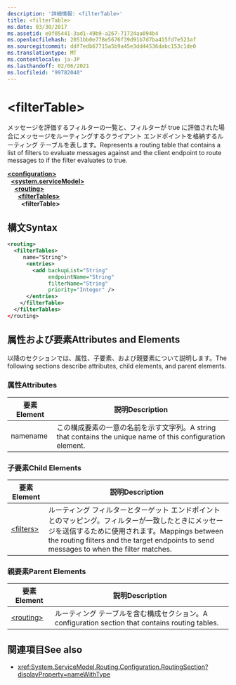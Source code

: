 ```yaml
---
description: '詳細情報: <filterTable>'
title: <filterTable>
ms.date: 03/30/2017
ms.assetid: e9f05441-3ad1-49b9-a267-71724aa094b4
ms.openlocfilehash: 2051bb0e778e5676f39d91b7d7ba415fd7e523af
ms.sourcegitcommit: ddf7edb67715a5b9a45e3dd44536dabc153c1de0
ms.translationtype: MT
ms.contentlocale: ja-JP
ms.lasthandoff: 02/06/2021
ms.locfileid: "99782040"
---
```

# \<filterTable>

<span data-ttu-id="c07bd-102">メッセージを評価するフィルターの一覧と、フィルターが true に評価された場合にメッセージをルーティングするクライアント エンドポイントを格納するルーティング テーブルを表します。</span><span class="sxs-lookup"><span data-stu-id="c07bd-102">Represents a routing table that contains a list of filters to evaluate messages against and the client endpoint to route messages to if the filter evaluates to true.</span></span>  
  
[**\<configuration>**](../configuration-element.md)\
&nbsp;&nbsp;[**\<system.serviceModel>**](system-servicemodel.md)\
&nbsp;&nbsp;&nbsp;&nbsp;[**\<routing>**](routing.md)\
&nbsp;&nbsp;&nbsp;&nbsp;&nbsp;&nbsp;[**\<filterTables>**](filtertables.md)\
&nbsp;&nbsp;&nbsp;&nbsp;&nbsp;&nbsp;&nbsp;&nbsp;**\<filterTable>**  
  
## <a name="syntax"></a><span data-ttu-id="c07bd-103">構文</span><span class="sxs-lookup"><span data-stu-id="c07bd-103">Syntax</span></span>  
  
```xml  
<routing>
  <filterTables>
     name="String">
      <entries>
        <add backupList="String"
             endpointName="String"
             filterName="String"
             priority="Integer" />
      </entries>
    </filterTable>
  </filterTables>
</routing>
```  
  
## <a name="attributes-and-elements"></a><span data-ttu-id="c07bd-104">属性および要素</span><span class="sxs-lookup"><span data-stu-id="c07bd-104">Attributes and Elements</span></span>  

 <span data-ttu-id="c07bd-105">以降のセクションでは、属性、子要素、および親要素について説明します。</span><span class="sxs-lookup"><span data-stu-id="c07bd-105">The following sections describe attributes, child elements, and parent elements.</span></span>  
  
### <a name="attributes"></a><span data-ttu-id="c07bd-106">属性</span><span class="sxs-lookup"><span data-stu-id="c07bd-106">Attributes</span></span>  
  
|<span data-ttu-id="c07bd-107">要素</span><span class="sxs-lookup"><span data-stu-id="c07bd-107">Element</span></span>|<span data-ttu-id="c07bd-108">説明</span><span class="sxs-lookup"><span data-stu-id="c07bd-108">Description</span></span>|  
|-------------|-----------------|  
|<span data-ttu-id="c07bd-109">name</span><span class="sxs-lookup"><span data-stu-id="c07bd-109">name</span></span>|<span data-ttu-id="c07bd-110">この構成要素の一意の名前を示す文字列。</span><span class="sxs-lookup"><span data-stu-id="c07bd-110">A string that contains the unique name of this configuration element.</span></span>|  
  
### <a name="child-elements"></a><span data-ttu-id="c07bd-111">子要素</span><span class="sxs-lookup"><span data-stu-id="c07bd-111">Child Elements</span></span>  
  
|<span data-ttu-id="c07bd-112">要素</span><span class="sxs-lookup"><span data-stu-id="c07bd-112">Element</span></span>|<span data-ttu-id="c07bd-113">説明</span><span class="sxs-lookup"><span data-stu-id="c07bd-113">Description</span></span>|  
|-------------|-----------------|  
|[\<filters>](filters-of-routing.md)|<span data-ttu-id="c07bd-114">ルーティング フィルターとターゲット エンドポイントとのマッピング。フィルターが一致したときにメッセージを送信するために使用されます。</span><span class="sxs-lookup"><span data-stu-id="c07bd-114">Mappings between the routing filters and the target endpoints to send messages to when the filter matches.</span></span>|  
  
### <a name="parent-elements"></a><span data-ttu-id="c07bd-115">親要素</span><span class="sxs-lookup"><span data-stu-id="c07bd-115">Parent Elements</span></span>  
  
|<span data-ttu-id="c07bd-116">要素</span><span class="sxs-lookup"><span data-stu-id="c07bd-116">Element</span></span>|<span data-ttu-id="c07bd-117">説明</span><span class="sxs-lookup"><span data-stu-id="c07bd-117">Description</span></span>|  
|-------------|-----------------|  
|[\<routing>](routing.md)|<span data-ttu-id="c07bd-118">ルーティング テーブルを含む構成セクション。</span><span class="sxs-lookup"><span data-stu-id="c07bd-118">A configuration section that contains routing tables.</span></span>|  
  
## <a name="see-also"></a><span data-ttu-id="c07bd-119">関連項目</span><span class="sxs-lookup"><span data-stu-id="c07bd-119">See also</span></span>

- <xref:System.ServiceModel.Routing.Configuration.RoutingSection?displayProperty=nameWithType>
